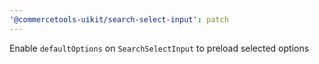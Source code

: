```yaml
---
'@commercetools-uikit/search-select-input': patch
---
```


Enable `defaultOptions` on `SearchSelectInput` to preload selected options
